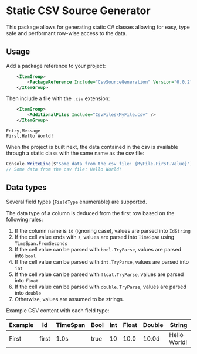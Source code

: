 # Static CSV Source Generator

This package allows for generating static C# classes allowing for easy, type safe and performant row-wise access to the data.

## Usage

Add a package reference to your project:

```xml
    <ItemGroup>
        <PackageReference Include="CsvSourceGeneration" Version="0.0.2" />
    </ItemGroup>
```

Then include a file with the `.csv` extension:

```xml
    <ItemGroup>
        <AdditionalFiles Include="CsvFiles\MyFile.csv" />
    </ItemGroup>
```

```csv
Entry,Message
First,Hello World!
```

When the project is built next, the data contained in the csv is available through a static class with the same name as the csv file:

```csharp
Console.WriteLine($"Some data from the csv file: {MyFile.First.Value}");
// Some data from the csv file: Hello World!
```

## Data types

Several field types (`FieldType` enumerable) are supported.

The data type of a column is deduced from the first row based on the following rules:

1. If the column name is `id` (ignoring case), values are parsed into `IdString`
2. If the cell value ends with `s`, values are parsed into `TimeSpan` using `TimeSpan.FromSeconds`
3. If the cell value can be parsed with `bool.TryParse`, values are parsed into `bool`
4. If the cell value can be parsed with `int.TryParse`, values are parsed into `int`
5. If the cell value can be parsed with `float.TryParse`, values are parsed into `float`
6. If the cell value can be parsed with `double.TryParse`, values are parsed into `double`
7. Otherwise, values are assumed to be strings.

Example CSV content with each field type:

| Example | Id    | TimeSpan | Bool | Int | Float | Double | String       |
|---------|-------|----------|------|-----|-------|--------|--------------|
| First   | first | 1.0s     | true | 10  | 10.0  | 10.0d  | Hello World! | 

